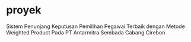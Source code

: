 # proyek
Sistem Penunjang Keputusan Pemilihan Pegawai Terbaik dengan Metode Weighted Product Pada PT Antarmitra Sembada Cabang Cirebon
